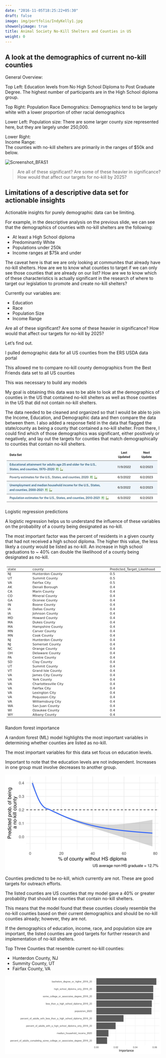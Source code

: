 ```yaml
---
date: "2016-11-05T18:25:22+05:30"
draft: false
image: img/portfolio/IndyKelly1.jpg
showonlyimage: true
title: Animal Society No-Kill Shelters and Counties in US
weight: 0
---
```

## A look at the demographics of current no-kill counties  


General Overview:

Top Left:
Education levels from No High School Diploma to Post Graduate Degree.
The highest number of participants are in the High School diploma group. 

Top Right:
Population Race Demograhics:
Demographics tend to be largely white with a lower proportion of other racial demographics

Lower Left:
Population size:
There are some larger county size represented here, but they are largely under 250,000.

Lower Right:  
Income Range:  
The counties with no-kill shelters are primarily in the ranges of $50k and below.  



![Screenshot_BFAS1][1]

> Are all of these significant? Are some of these heavier in significance? How would that affect our targets for no-kill by 2025?  

## Limitations of a descriptive data set for actionable insights

Actionable insights for purely demographic data can be limiting.

For example, in the descriptive analysis on the previous slide, we can see that the demographics of counties with no-kill shelters are the following:  
* At least a High School diploma  
* Predominantly White  
* Populations under 250k  
* Income ranges at $75k and under  	


The caveat here is that we are only looking at communites that already have no-kill shelters. How are we to know what counties to target if we can only see those counties that are already on our list? How are we to know which of these characteristics is actually significant in the research of where to target our legislation to promote and create no-kill shelters?

Currently our variables are:  
* Education  
* Race  
* Population Size  
* Income Range  

Are all of these significant? Are some of these heavier in significance? How would that affect our targets for no-kill by 2025?  

Let’s find out.  


I pulled demographic data for all US counties from the ERS USDA data portal

This allowed me to compare no-kill county demographics from the Best Friends data set to all US counties

This was necessary to build any models


My goal is obtaining this data was to be able to look at the demographics of counties in the US that contained no-kill shelters as well as those counties in the US that did not contain no-kill shelters.  

The data needed to be cleaned and organized so that I would be able to join the Income, Education, and Demographic data and then compare the data between them.
I also added a response field in the data that flagged the state/county as being a county that contained a no-kill shelter.
From there, I could find which of those demographics was significant, either positively or negatively, and lay out the targets for counties that match demographically to counties that contain no-kill shelters.
 

![Screenshot1_BFAS2][2]

Logistic regression predictions  

A logistic regression helps us to understand the influence of these variables on the probability of a county being designated as no-kill.  

The most important factor was the percent of residents in a given county that had not received a high school diploma. The higher this value, the less likely a county would be listed as no-kill. An increase in high school graduations to ~ 40% can double the likelihood of a county being designated as no-kill.  


![Screenshot1_BFAS3][3]



Random forest importance  


A random forest (ML) model highlights the most important variables in determining whether counties are listed as no-kill. 

The most important variables for this data set focus on education levels.

Important to note that the education levels are not independent. Increases in one group must involve decreases to another group.


![Screenshot1_BFAS4][4]





Counties predicted to be no-kill, which currently are not. These are good targets for outreach efforts.

The listed counties are US counties that my model gave a 40% or greater probability that should be counties that contain no-kill shelters.

This means that the model found that these counties closely resemble the no-kill counties based on their current demographics and should be no-kill counties already; however, they are not. 

If the demographics of education, income, race, and population size are important, the listed counties are good targets for further research and implementation of no-kill shelters. 

Top Three Counties that resemble current no-kill counties:

* Hunterdon County, NJ
* Summity County, UT
* Fairfax County, VA


![Screenshot1_BFAS5][5]


[1]: img/portfolio/BFAS1.jpg
[2]: BFAS2.jpg
[3]: BFAS3.jpg
[4]: BFAS4.jpg
[5]: BFAS5.jpg






